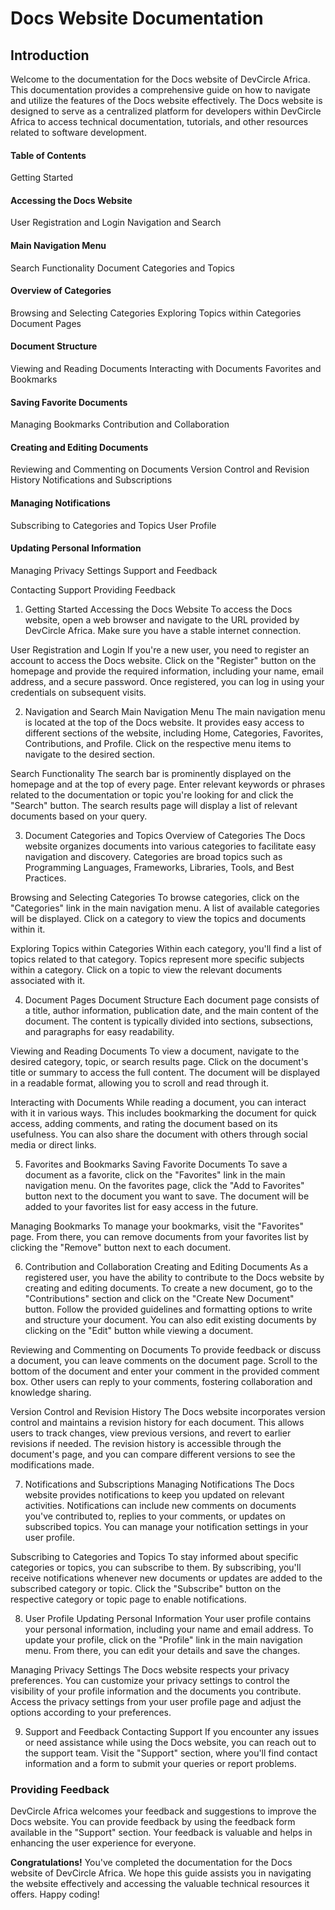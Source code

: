 # Docs Website Documentation
## Introduction
Welcome to the documentation for the Docs website of DevCircle Africa. This documentation provides a comprehensive guide on how to navigate and utilize the features of the Docs website effectively. The Docs website is designed to serve as a centralized platform for developers within DevCircle Africa to access technical documentation, tutorials, and other resources related to software development.

#### Table of Contents
Getting Started

#### Accessing the Docs Website
User Registration and Login
Navigation and Search

#### Main Navigation Menu
Search Functionality
Document Categories and Topics

#### Overview of Categories
Browsing and Selecting Categories
Exploring Topics within Categories
Document Pages

#### Document Structure
Viewing and Reading Documents
Interacting with Documents
Favorites and Bookmarks

#### Saving Favorite Documents
Managing Bookmarks
Contribution and Collaboration

#### Creating and Editing Documents
Reviewing and Commenting on Documents
Version Control and Revision History
Notifications and Subscriptions

#### Managing Notifications
Subscribing to Categories and Topics
User Profile

#### Updating Personal Information
Managing Privacy Settings
Support and Feedback

Contacting Support
Providing Feedback
1. Getting Started
Accessing the Docs Website
To access the Docs website, open a web browser and navigate to the URL provided by DevCircle Africa. Make sure you have a stable internet connection.

User Registration and Login
If you're a new user, you need to register an account to access the Docs website. Click on the "Register" button on the homepage and provide the required information, including your name, email address, and a secure password. Once registered, you can log in using your credentials on subsequent visits.

2. Navigation and Search
Main Navigation Menu
The main navigation menu is located at the top of the Docs website. It provides easy access to different sections of the website, including Home, Categories, Favorites, Contributions, and Profile. Click on the respective menu items to navigate to the desired section.

Search Functionality
The search bar is prominently displayed on the homepage and at the top of every page. Enter relevant keywords or phrases related to the documentation or topic you're looking for and click the "Search" button. The search results page will display a list of relevant documents based on your query.

3. Document Categories and Topics
Overview of Categories
The Docs website organizes documents into various categories to facilitate easy navigation and discovery. Categories are broad topics such as Programming Languages, Frameworks, Libraries, Tools, and Best Practices.

Browsing and Selecting Categories
To browse categories, click on the "Categories" link in the main navigation menu. A list of available categories will be displayed. Click on a category to view the topics and documents within it.

Exploring Topics within Categories
Within each category, you'll find a list of topics related to that category. Topics represent more specific subjects within a category. Click on a topic to view the relevant documents associated with it.

4. Document Pages
Document Structure
Each document page consists of a title, author information, publication date, and the main content of the document. The content is typically divided into sections, subsections, and paragraphs for easy readability.

Viewing and Reading Documents
To view a document, navigate to the desired category, topic, or search results page. Click on the document's title or summary to access the full content. The document will be displayed in a readable format, allowing you to scroll and read through it.

Interacting with Documents
While reading a document, you can interact with it in various ways. This includes bookmarking the document for quick access, adding comments, and rating the document based on its usefulness. You can also share the document with others through social media or direct links.

5. Favorites and Bookmarks
Saving Favorite Documents
To save a document as a favorite, click on the "Favorites" link in the main navigation menu. On the favorites page, click the "Add to Favorites" button next to the document you want to save. The document will be added to your favorites list for easy access in the future.

Managing Bookmarks
To manage your bookmarks, visit the "Favorites" page. From there, you can remove documents from your favorites list by clicking the "Remove" button next to each document.

6. Contribution and Collaboration
Creating and Editing Documents
As a registered user, you have the ability to contribute to the Docs website by creating and editing documents. To create a new document, go to the "Contributions" section and click on the "Create New Document" button. Follow the provided guidelines and formatting options to write and structure your document. You can also edit existing documents by clicking on the "Edit" button while viewing a document.

Reviewing and Commenting on Documents
To provide feedback or discuss a document, you can leave comments on the document page. Scroll to the bottom of the document and enter your comment in the provided comment box. Other users can reply to your comments, fostering collaboration and knowledge sharing.

Version Control and Revision History
The Docs website incorporates version control and maintains a revision history for each document. This allows users to track changes, view previous versions, and revert to earlier revisions if needed. The revision history is accessible through the document's page, and you can compare different versions to see the modifications made.

7. Notifications and Subscriptions
Managing Notifications
The Docs website provides notifications to keep you updated on relevant activities. Notifications can include new comments on documents you've contributed to, replies to your comments, or updates on subscribed topics. You can manage your notification settings in your user profile.

Subscribing to Categories and Topics
To stay informed about specific categories or topics, you can subscribe to them. By subscribing, you'll receive notifications whenever new documents or updates are added to the subscribed category or topic. Click the "Subscribe" button on the respective category or topic page to enable notifications.

8. User Profile
Updating Personal Information
Your user profile contains your personal information, including your name and email address. To update your profile, click on the "Profile" link in the main navigation menu. From there, you can edit your details and save the changes.

Managing Privacy Settings
The Docs website respects your privacy preferences. You can customize your privacy settings to control the visibility of your profile information and the documents you contribute. Access the privacy settings from your user profile page and adjust the options according to your preferences.

9. Support and Feedback
Contacting Support
If you encounter any issues or need assistance while using the Docs website, you can reach out to the support team. Visit the "Support" section, where you'll find contact information and a form to submit your queries or report problems.

### Providing Feedback
DevCircle Africa welcomes your feedback and suggestions to improve the Docs website. You can provide feedback by using the feedback form available in the "Support" section. Your feedback is valuable and helps in enhancing the user experience for everyone.

**Congratulations!** You've completed the documentation for the Docs website of DevCircle Africa. We hope this guide assists you in navigating the website effectively and accessing the valuable technical resources it offers. Happy coding!